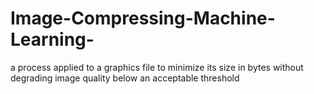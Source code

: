 # Image-Compressing-Machine-Learning-
a process applied to a graphics file to minimize its size in bytes without degrading image quality below an acceptable threshold
